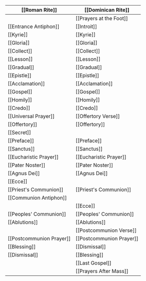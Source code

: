 | [[Roman Rite]]           | [[Dominican Rite]]       |
| ------------------------ | ------------------------ |
|                          | [[Prayers at the Foot]]  |
| [[Entrance Antiphon]]    | [[Introit]]              |
| [[Kyrie]]                | [[Kyrie]]                |
| [[Gloria]]               | [[Gloria]]               |
| [[Collect]]              | [[Collect]]              |
| [[Lesson]]               | [[Lesson]]               |
| [[Gradual]]              | [[Gradual]]              |
| [[Epistle]]              | [[Epistle]]              |
| [[Acclamation]]          | [[Acclamation]]          |
| [[Gospel]]               | [[Gospel]]               |
| [[Homily]]               | [[Homily]]               |
| [[Credo]]                | [[Credo]]                |
| [[Universal Prayer]]     | [[Offertory Verse]]      |
| [[Offertory]]            | [[Offertory]]            |
| [[Secret]]               |                          |
| [[Preface]]              | [[Preface]]              |
| [[Sanctus]]              | [[Sanctus]]              |
| [[Eucharistic Prayer]]   | [[Eucharistic Prayer]]   |
| [[Pater Noster]]         | [[Pater Noster]]         |
| [[Agnus Dei]]            | [[Agnus Dei]]            |
| [[Ecce]]                 |                          |
| [[Priest's Communion]]   | [[Priest's Communion]]   |
| [[Communion Antiphon]]   |                          |
|                          | [[Ecce]]                 |
| [[Peoples' Communion]]   | [[Peoples' Communion]]   |
| [[Ablutions]]            | [[Ablutions]]            |
|                          | [[Postcommunion Verse]]  |
| [[Postcommunion Prayer]] | [[Postcommunion Prayer]] |
| [[Blessing]]             | [[Dismissal]]            |
| [[Dismissal]]            | [[Blessing]]             |
|                          | [[Last Gospel]]          |
|                          | [[Prayers After Mass]]   |

